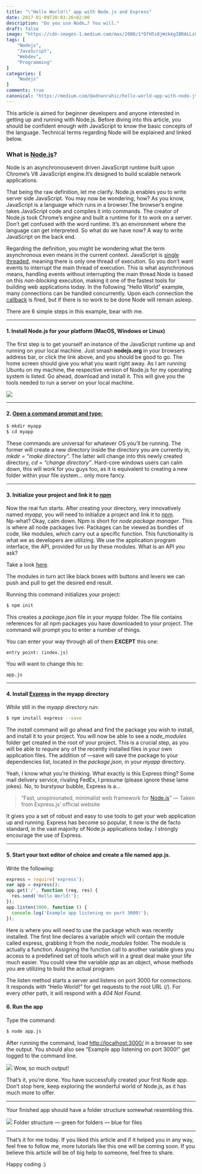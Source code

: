```yaml
---
title: "\"Hello World!\" app with Node.js and Express"
date: 2017-01-09T20:03:26+02:00
description: "Do you use Node…? You will."
draft: false
image: "https://cdn-images-1.medium.com/max/2000/1*DfH5s8jWzkkgIBRALLzQMw.jpeg"
tags: [
    "Nodejs",
    "JavaScript",
    "Webdev",
    "Programming"
]
categories: [
    "Nodejs"
]
comments: true
canonical: "https://medium.com/@adnanrahic/hello-world-app-with-node-js-and-express-c1eb7cfa8a30"
---
```


This article is aimed for beginner developers and anyone interested in getting
up and running with Node.js. Before diving into this article, you should be
confident enough with JavaScript to know the basic concepts of the language.
Technical terms regarding Node will be explained and linked below.

### What is [Node.js](https://nodejs.org/en/)?

Node is an asynchronousevent driven JavaScript runtime built upon Chrome’s V8
JavaScript engine.It’s designed to build scalable network applications.

That being the raw definition, let me clarify. Node.js enables you to write
server side JavaScript. You may now be wondering, how? As you know, JavaScript
is a language which runs in a browser.The browser’s engine takes JavaScript code
and compiles it into commands. The creator of Node.js took Chrome’s engine and
built a runtime for it to work on a server. Don’t get confused with the word
runtime. It’s an environment where the language can get interpreted. So what do
we have now? A way to write JavaScript on the back end.

Regarding the definition, you might be wondering what the term asynchronous even
means in the current context. JavaScript is [single
threaded](https://en.wikipedia.org/wiki/Thread_(computing)), meaning there is
only one thread of execution. So you don’t want events to interrupt the main
thread of execution. This is what asynchronous means, handling events without
interrupting the main thread.Node is based on this *non-blocking* execution,
making it one of the fastest tools for building web applications today. In the
following “Hello World” example, many connections can be handled concurrently.
Upon each connection the
[callback](http://dreamerslab.com/blog/en/javascript-callbacks/) is fired, but
if there is no work to be done Node will remain asleep.

There are 6 simple steps in this example, bear with me.

*****

#### 1. Install Node.js for your platform (MacOS, Windows or Linux)

The first step is to get yourself an instance of the JavaScript runtime up and
running on your local machine. Just smash **nodejs.org** in your browsers
address bar, or click the link above, and you should be good to go. The home
screen should give you what you want right away. As I am running Ubuntu on my
machine, the respective version of Node.js for my operating system is listed. Go
ahead, download and install it. This will give you the tools needed to run a
server on your local machine.

<img class="b-lazy" data-src="https://cdn-images-1.medium.com/max/1000/1*LWV8A-Fk2YAYfPtWXrtKtQ.png" src="/img/loading.svg">

*****

#### 2. [Open a command prompt and type:](https://www.git-tower.com/blog/command-line-cheat-sheet/)
```bash
$ mkdir myapp
$ cd myapp
```

These commands are universal for whatever OS you’ll be running. The former will
create a new directory inside the directory you are currently in, *mkdir = “make
directory”.* The latter will change into this newly created directory, *cd =
“change directory”*. Hard-core windows users can calm down, this will work for
you guys too, as it is equivalent to creating a new folder within your file
system… only more fancy.

*****

#### 3. Initialize your project and link it to [npm](https://www.npmjs.com/)

Now the real fun starts. After creating your directory, very innovatively named
*myapp*, you will need to initialize a project and link it to [npm](https://www.npmjs.com/). <br> Np-what?
Okay, calm down. Npm is short for *node package manager*. This is where all node
packages live. Packages can be viewed as bundles of code, like modules, which
carry out a specific function. This functionality is what we as developers are
utilizing. We use the application program interface, the API, provided for us by
these modules. What is an API you ask?

Take a look [here](https://medium.freecodecamp.org/what-is-an-api-in-english-please-b880a3214a82).

The modules in turn act like black boxes with buttons and levers we can push and
pull to get the desired end result.

Running this command initializes your project:
```bash
$ npm init
```

This creates a *package.json* file in your *myapp* folder. The file contains
references for all npm packages you have downloaded to your project. The command
will prompt you to enter a number of things.

You can enter your way through all of them **EXCEPT** this one:
```
entry point: (index.js) 
```

You will want to change this to:
```
app.js
```

*****

#### 4. Install [Express](http://expressjs.com/) in the myapp directory

While still in the *myapp* directory run:
```bash
$ npm install express --save
```

The *install* command will go ahead and find the package you wish to install,
and install it to your project. You will now be able to see a *node_modules*
folder get created in the root of your project. This is a crucial step, as you
will be able to *require* any of the recently installed files in your own
application files. The addition of —save will save the package to your
dependencies list, located in the *package.json*, in your *myapp* directory.

Yeah, I know what you’re thinking. What exactly is this Express thing? Some mail
delivery service, rivaling FedEx, I presume (please ignore these lame jokes).
No, to burstyour bubble, Express is a…

> “Fast, unopinionated, minimalist web framework for
> [Node.js](https://nodejs.org/en/)” — Taken from Express.js’ official website

It gives you a set of robust and easy to use tools to get your web application
up and running. Express has become so popular, it now is the de facto standard,
in the vast majority of Node.js applications today. I strongly encourage the use
of Express.

*****

#### 5. Start your text editor of choice and create a file named app.js. 
Write the following:
```js
express = require('express');
var app = express();
app.get('/', function (req, res) {
  res.send('Hello World!');
});
app.listen(3000, function () {
  console.log('Example app listening on port 3000!');
});
```


Here is where you will need to use the package which was recently installed. The
first line declares a variable which will contain the module called express,
grabbing it from the *node_modules* folder. The module is actually a function.
Assigning the function call to another variable gives you access to a predefined
set of tools which will in a great deal make your life much easier. You could
view the variable *app* as an object, whose methods you are utilizing to build
the actual program.

The listen method starts a server and listens on port 3000 for connections.<br>
It responds with “Hello World!” for get requests to the root URL (/). For every
other path, it will respond with a *404 Not Found*.

#### 6. Run the app
Type the command:
```bash
$ node app.js
```

After running the command, load [http://localhost:3000/](http://localhost:3000/)
in a browser to see the output. You should also see “Example app listening on
port 3000!” get logged to the command line.

<img class="b-lazy" data-src="https://cdn-images-1.medium.com/max/1750/1*vAF8KgTWu6983trFjK3zew.png" src="/img/loading.svg">
<span class="figcaption_hack">Wow, so much output!</span>

That’s it, you’re done. You have successfully created your first Node app. Don’t
stop here, keep exploring the wonderful world of Node.js, as it has much more to
offer.

*****

Your finished app should have a folder structure somewhat resembling this.

<img class="b-lazy" data-src="https://cdn-images-1.medium.com/max/1000/1*QJPDVqdT5sdGyZqWn7LHCw.png" src="/img/loading.svg">
<span class="figcaption_hack">Folder structure — green for folders — blue for files</span>

*****

That’s it for me today. If you liked this article and if it helped you in any
way, feel free to follow me, more tutorials like this one will be coming soon.
If you believe this article will be of big help to someone, feel free to share.

Happy coding :)
